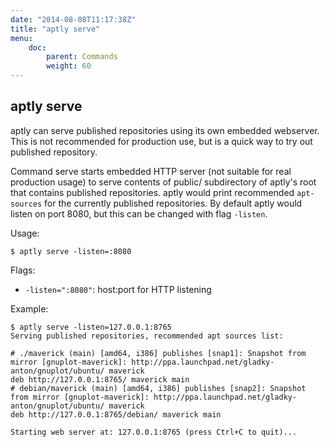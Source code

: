 ```yaml
---
date: "2014-08-08T11:17:38Z"
title: "aptly serve"
menu:
    doc:
        parent: Commands
        weight: 60
---
```


aptly serve
-----------

aptly can serve published repositories using its own embedded webserver.
This is not recommended for production use, but is a quick way to try
out published repository. 

Command serve starts embedded HTTP server (not suitable for real
production usage) to serve contents of public/ subdirectory of aptly's
root that contains published repositories. aptly would print recommended
`apt-sources` for the currently published repositories. By default aptly
would listen on port 8080, but this can be changed with flag `-listen`.

Usage:

    $ aptly serve -listen=:8080

Flags:

-   `-listen=":8080"`: host:port for HTTP listening

Example:

    $ aptly serve -listen=127.0.0.1:8765
    Serving published repositories, recommended apt sources list:

    # ./maverick (main) [amd64, i386] publishes [snap1]: Snapshot from mirror [gnuplot-maverick]: http://ppa.launchpad.net/gladky-anton/gnuplot/ubuntu/ maverick
    deb http://127.0.0.1:8765/ maverick main
    # debian/maverick (main) [amd64, i386] publishes [snap2]: Snapshot from mirror [gnuplot-maverick]: http://ppa.launchpad.net/gladky-anton/gnuplot/ubuntu/ maverick
    deb http://127.0.0.1:8765/debian/ maverick main

    Starting web server at: 127.0.0.1:8765 (press Ctrl+C to quit)...
